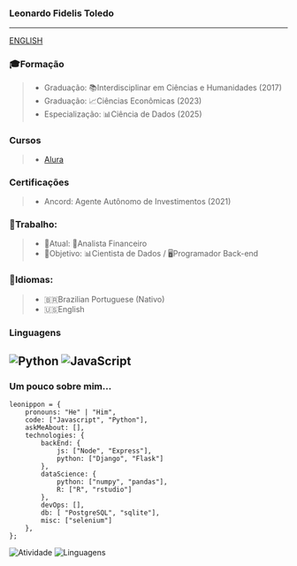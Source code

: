 ### Leonardo Fidelis Toledo
---
[ENGLISH](https://github.com/leonippon/leonardo-fidelis-toledo/README.en.md)

### 🎓Formação
> - Graduação: 📚Interdisciplinar em Ciências e Humanidades (2017)
> - Graduação: 📈Ciências Econômicas (2023)
> - Especialização: 📊Ciência de Dados (2025)

### Cursos
> - [Alura](https://github.com/leonippon/leonippon/ALURA.md)

### Certificações
> - Ancord: Agente Autônomo de Investimentos (2021)

### 💼Trabalho:
> - 💼Atual: 📝Analista Financeiro
> - 🚀Objetivo: 📊Cientista de Dados / 🖥️Programador Back-end

### 📖Idiomas:
> - 🇧🇷Brazilian Portuguese (Nativo)
> - 🇺🇸English

### Linguagens
![Python](https://img.shields.io/badge/Python-FFD43B?style=for-the-badge&logo=python&logoColor=blue)
![JavaScript](https://img.shields.io/badge/JavaScript-323330?style=for-the-badge&logo=javascript&logoColor=F7DF1E)
---

### Um pouco sobre mim...
```
leonippon = {
    pronouns: "He" | "Him",
    code: ["Javascript", "Python"],
    askMeAbout: [],
    technologies: {
        backEnd: {
            js: ["Node", "Express"],
            python: ["Django", "Flask"]
        },
        dataScience: {
            python: ["numpy", "pandas"],
            R: ["R", "rstudio"]
        },
        devOps: [],
        db: [ "PostgreSQL", "sqlite"],
        misc: ["selenium"]
    },
};
```
![Atividade](https://github-readme-stats.vercel.app/api?username=leonippon&show_icons=true&theme=transparent&include_all_commits=true&count_private=true)
![Linguagens](https://github-readme-stats.vercel.app/api/top-langs/?username=leonippon&layout=compact&langs_count=7&theme=transparent)
